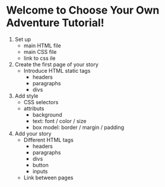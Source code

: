 # Welcome to Choose Your Own Adventure Tutorial!

1. Set up
	* main HTML file
	* main CSS file
	* link to css ile
2. Create the first page of your story
 	* Introduce HTML static tags
 		* headers
 		* paragraphs
 		* divs
3. Add style
	* CSS selectors
	* attributs
		* background
		* text: font / color / size
		* box model: border / margin / padding
4. Add your story
	* Different HTML tags
		* headers
		* paragraphs
		* divs
		* button
		* inputs
	* Link between pages